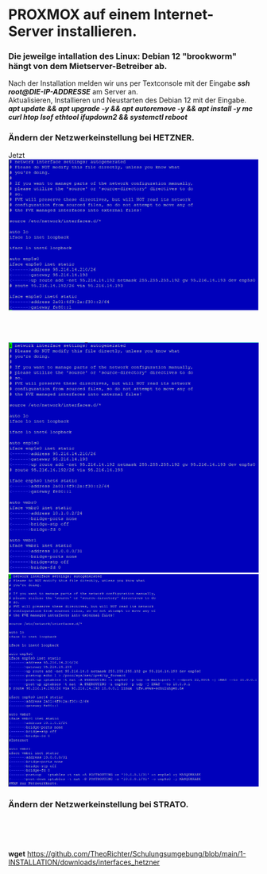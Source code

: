 # PROXMOX auf einem Internet-Server installieren.
### Die jeweilge intallation des Linux: Debian 12 "brookworm" hängt von dem Mietserver-Betreiber ab.
Nach der Installation melden wir uns per Textconsole mit der Eingabe **_ssh root@DIE-IP-ADDRESSE_** am Server an.<br /> 
Aktualisieren, Installieren und Neustarten des Debian 12 mit der Eingabe.<br />
**_apt update && apt upgrade -y && apt autoremove -y && apt install -y mc curl htop lsof ethtool ifupdown2 && systemctl reboot_**<br />
### Ändern der Netzwerkeinstellung bei HETZNER.
Jetzt <br />
![interfaces_org](./grafics/interfaces_hetzner_org.png)<br>

<br />
<br />





![interfaces_vmbrs](./grafics/interfaces_hetzner_vmbrs.png)<br>
![interfaces_fertig](./grafics/interfaces_hetzner_fertig.png)<br>

### Ändern der Netzwerkeinstellung bei STRATO.
<br />
<br />
<br />







































__wget__ https://github.com/TheoRichter/Schulungsumgebung/blob/main/1-INSTALLATION/downloads/interfaces_hetzner